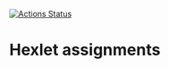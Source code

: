 [![Actions Status](https://github.com/maddbuzz/hexlet-assignments/actions/workflows/hexlet-check.yml/badge.svg)](https://github.com/maddbuzz/hexlet-assignments/actions)

# Hexlet assignments
